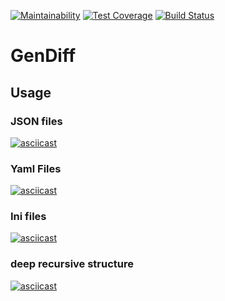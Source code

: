 [![Maintainability](https://api.codeclimate.com/v1/badges/38c8fa3e75e4272e2b8d/maintainability)](https://codeclimate.com/github/grom194/frontend-project-lvl2/maintainability)
[![Test Coverage](https://api.codeclimate.com/v1/badges/38c8fa3e75e4272e2b8d/test_coverage)](https://codeclimate.com/github/grom194/frontend-project-lvl2/test_coverage)
[![Build Status](https://travis-ci.org/grom194/frontend-project-lvl2.svg?branch=master)](https://travis-ci.org/grom194/frontend-project-lvl2)

# GenDiff

## Usage

### JSON files

[![asciicast](https://asciinema.org/a/SDs5SjDecG574UIBm6Pojoyad.svg)](https://asciinema.org/a/SDs5SjDecG574UIBm6Pojoyad)

### Yaml Files

[![asciicast](https://asciinema.org/a/Fw4oiaYleJMQqvQqdVWJ6jUE8.svg)](https://asciinema.org/a/Fw4oiaYleJMQqvQqdVWJ6jUE8)

### Ini files

[![asciicast](https://asciinema.org/a/7w6IuSikVzVv2se26wYN2MD1M.svg)](https://asciinema.org/a/7w6IuSikVzVv2se26wYN2MD1M)

### deep recursive structure

[![asciicast](https://asciinema.org/a/mHa8hjT7TCg5gm4jGFrNSVFtj.svg)](https://asciinema.org/a/mHa8hjT7TCg5gm4jGFrNSVFtj)

